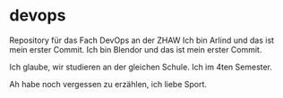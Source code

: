 # devops
Repository für das Fach DevOps an der ZHAW
Ich bin Arlind und das ist mein erster Commit.
Ich bin Blendor und das ist mein erster Commit.

Ich glaube, wir studieren an der gleichen Schule. Ich im 4ten Semester.

Ah habe noch vergessen zu erzählen, ich liebe Sport.
